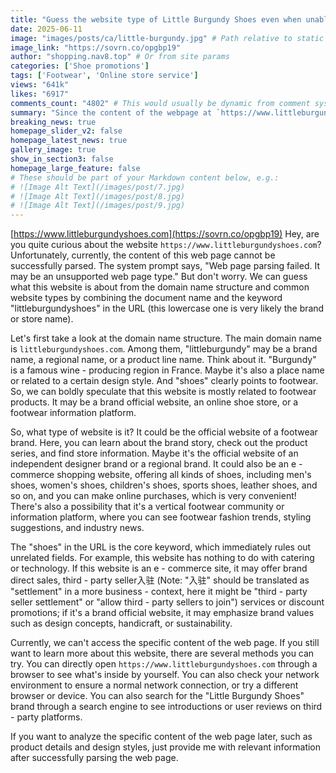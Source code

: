 ```yaml
---
title: "Guess the website type of Little Burgundy Shoes even when unable to parse the web page. Shopping query methods are attached."
date: 2025-06-11
image: "images/posts/ca/little-burgundy.jpg" # Path relative to static or assets
image_link: "https://sovrn.co/opgbp19"
author: "shopping.nav8.top" # Or from site params
categories: ['Shoe promotions']
tags: ['Footwear', 'Online store service']
views: "641k"
likes: "6917"
comments_count: "4802" # This would usually be dynamic from comment system
summary: "Since the content of the webpage at `https://www.littleburgundyshoes.com` cannot be parsed, we can infer from the domain name structure that this website is related to shoe products and may be an official brand website, an e-commerce shopping website, or a shoe information platform. If you want to know more about it, you can directly open the webpage, check your network, try a different device, or search for relevant reviews on the search engine."
breaking_news: true   
homepage_slider_v2: false  
homepage_latest_news: true  
gallery_image: true  
show_in_section3: false
homepage_large_feature: false
# These should be part of your Markdown content below, e.g.:
# ![Image Alt Text](/images/post/7.jpg)
# ![Image Alt Text](/images/post/8.jpg)
# ![Image Alt Text](/images/post/9.jpg)
---
```

[https://www.littleburgundyshoes.com](https://sovrn.co/opgbp19)
Hey, are you quite curious about the website `https://www.littleburgundyshoes.com`? Unfortunately, currently, the content of this web page cannot be successfully parsed. The system prompt says, "Web page parsing failed. It may be an unsupported web page type." But don't worry. We can guess what this website is about from the domain name structure and common website types by combining the document name and the keyword "littleburgundyshoes" in the URL (this lowercase one is very likely the brand or store name).

Let's first take a look at the domain name structure. The main domain name is `littleburgundyshoes.com`. Among them, "littleburgundy" may be a brand name, a regional name, or a product line name. Think about it. "Burgundy" is a famous wine - producing region in France. Maybe it's also a place name or related to a certain design style. And "shoes" clearly points to footwear. So, we can boldly speculate that this website is mostly related to footwear products. It may be a brand official website, an online shoe store, or a footwear information platform.

So, what type of website is it? It could be the official website of a footwear brand. Here, you can learn about the brand story, check out the product series, and find store information. Maybe it's the official website of an independent designer brand or a regional brand. It could also be an e - commerce shopping website, offering all kinds of shoes, including men's shoes, women's shoes, children's shoes, sports shoes, leather shoes, and so on, and you can make online purchases, which is very convenient! There's also a possibility that it's a vertical footwear community or information platform, where you can see footwear fashion trends, styling suggestions, and industry news.

The "shoes" in the URL is the core keyword, which immediately rules out unrelated fields. For example, this website has nothing to do with catering or technology. If this website is an e - commerce site, it may offer brand direct sales, third - party seller入驻 (Note: "入驻" should be translated as "settlement" in a more business - context, here it might be "third - party seller settlement" or "allow third - party sellers to join") services or discount promotions; if it's a brand official website, it may emphasize brand values such as design concepts, handicraft, or sustainability.

Currently, we can't access the specific content of the web page. If you still want to learn more about this website, there are several methods you can try. You can directly open `https://www.littleburgundyshoes.com` through a browser to see what's inside by yourself. You can also check your network environment to ensure a normal network connection, or try a different browser or device. You can also search for the "Little Burgundy Shoes" brand through a search engine to see introductions or user reviews on third - party platforms.

If you want to analyze the specific content of the web page later, such as product details and design styles, just provide me with relevant information after successfully parsing the web page. 
